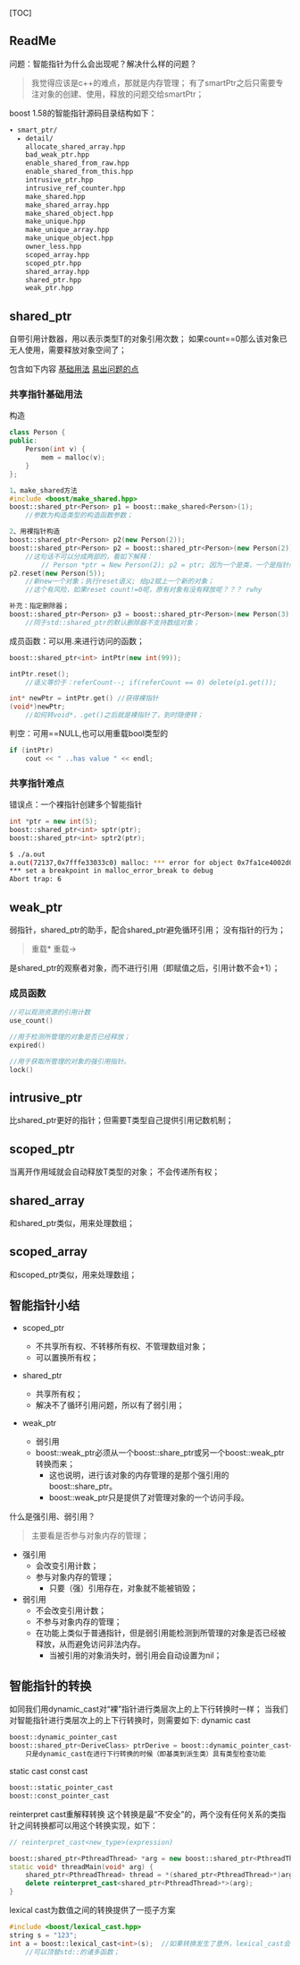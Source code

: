 [TOC]

## ReadMe
问题：智能指针为什么会出现呢？解决什么样的问题？
> 我觉得应该是c++的难点，那就是内存管理；
> 有了smartPtr之后只需要专注对象的创建、使用，释放的问题交给smartPtr；

boost 1.58的智能指针源码目录结构如下：
```bash
▾ smart_ptr/                   
  ▸ detail/                    
    allocate_shared_array.hpp  
    bad_weak_ptr.hpp           
    enable_shared_from_raw.hpp 
    enable_shared_from_this.hpp
    intrusive_ptr.hpp          
    intrusive_ref_counter.hpp  
    make_shared.hpp            
    make_shared_array.hpp      
    make_shared_object.hpp     
    make_unique.hpp            
    make_unique_array.hpp      
    make_unique_object.hpp     
    owner_less.hpp             
    scoped_array.hpp           
    scoped_ptr.hpp             
    shared_array.hpp           
    shared_ptr.hpp             
    weak_ptr.hpp               
```


## shared\_ptr
自带引用计数器，用以表示类型T的对象引用次数；
如果count==0那么该对象已无人使用，需要释放对象空间了；

包含如下内容
[基础用法](#共享指针基础用法)
[易出问题的点](#共享指针难点)

### 共享指针基础用法
构造
```cpp
class Person {
public:
	Person(int v) {
		mem = malloc(v);
	}
};

1、make_shared方法
#include <boost/make_shared.hpp>
boost::shared_ptr<Person> p1 = boost::make_shared<Person>(1);  
	//参数为构造类型的构造函数参数；

2、用裸指针构造
boost::shared_ptr<Person> p2(new Person(2));  
boost::shared_ptr<Person> p2 = boost::shared_ptr<Person>(new Person(2)); //这样行吗？用=号了。。。 rwhy
	//这句话不可以分成两部的，看如下解释：
		// Person *ptr = New Person(2); p2 = ptr; 因为一个是类，一个是指针所以是没法赋值的！
p2.reset(new Person(5));
	//新new一个对象；执行reset语义; 给p2赋上一个新的对象；
	//这个有风险，如果reset count!=0呢，原有对象有没有释放呢？？？ rwhy

补充：指定删除器；
boost::shared_ptr<Person> p3 = boost::shared_ptr<Person>(new Person(3), boost::bind(&Person::del, this, _1));
	//同于std::shared_ptr的默认删除器不支持数组对象；
```

成员函数：可以用.来进行访问的函数；
```cpp
boost::shared_ptr<int> intPtr(new int(99));

intPtr.reset();
	//语义等价于：referCount--; if(referCount == 0) delete(p1.get());

int* newPtr = intPtr.get() //获得裸指针
(void*)newPtr;
	//如何转void*，.get()之后就是裸指针了，到时随便转；
```

判空：可用==NULL,也可以用重载bool类型的
```cpp
if (intPtr)
	cout << " ..has value " << endl;
```

### 共享指针难点
错误点：一个裸指针创建多个智能指针
```cpp
int *ptr = new int(5);
boost::shared_ptr<int> sptr(ptr);
boost::shared_ptr<int> sptr2(ptr);
```
```bash
$ ./a.out 
a.out(72137,0x7fffe33033c0) malloc: *** error for object 0x7fa1ce4002d0: pointer being freed was not allocated
*** set a breakpoint in malloc_error_break to debug
Abort trap: 6
```

## weak\_ptr
弱指针，shared\_ptr的助手，配合shared\_ptr避免循环引用；
没有指针的行为；
> 重载\*
> 重载->

是shared\_ptr的观察者对象，而不进行引用（即赋值之后，引用计数不会+1）；

### 成员函数
```cpp
//可以观测资源的引用计数
use_count()

//用于检测所管理的对象是否已经释放；
expired()

//用于获取所管理的对象的强引用指针。
lock()
```



## intrusive\_ptr
比shared\_ptr更好的指针；但需要T类型自己提供引用记数机制；



## scoped\_ptr
当离开作用域就会自动释放T类型的对象；
不会传递所有权；


## shared\_array
和shared\_ptr类似，用来处理数组；



## scoped\_array
和scoped\_ptr类似，用来处理数组；


## 智能指针小结
- scoped\_ptr
	- 不共享所有权、不转移所有权、不管理数组对象；
	- 可以置换所有权；

- shared\_ptr
	- 共享所有权； 
	- 解决不了循环引用问题，所以有了弱引用；

- weak_ptr
	- 弱引用
	- boost::weak_ptr必须从一个boost::share\_ptr或另一个boost::weak_ptr转换而来；
		- 这也说明，进行该对象的内存管理的是那个强引用的boost::share_ptr。
		- boost::weak_ptr只是提供了对管理对象的一个访问手段。

什么是强引用、弱引用？
> 主要看是否参与对象内存的管理；


- 强引用
	- 会改变引用计数；
	- 参与对象内存的管理；
		- 只要（强）引用存在，对象就不能被销毁；
- 弱引用
	- 不会改变引用计数；
	- 不参与对象内存的管理；
	- 在功能上类似于普通指针，但是弱引用能检测到所管理的对象是否已经被释放，从而避免访问非法内存。
		- 当被引用的对象消失时，弱引用会自动设置为nil；



## 智能指针的转换
如同我们用dynamic\_cast对“裸”指针进行类层次上的上下行转换时一样；
当我们对智能指针进行类层次上的上下行转换时，则需要如下:
dynamic cast
```cpp
boost::dynamic_pointer_cast
boost::shared_ptr<DeriveClass> ptrDerive = boost::dynamic_pointer_cast<DeriveClass>(ptrBase); 
	只是dynamic_cast在进行下行转换的时候（即基类到派生类）具有类型检查功能
```

static cast
const cast
```cpp
boost::static_pointer_cast
boost::const_pointer_cast
```

reinterpret cast重解释转换
这个转换是最“不安全”的，两个没有任何关系的类指针之间转换都可以用这个转换实现，如下：
```cpp
// reinterpret_cast<new_type>(expression)

boost::shared_ptr<PthreadThread> *arg = new boost::shared_ptr<PthreadThread>;
static void* threadMain(void* arg) {
	shared_ptr<PthreadThread> thread = *(shared_ptr<PthreadThread>*)arg;
	delete reinterpret_cast<shared_ptr<PthreadThread>*>(arg);
}
```

lexical cast为数值之间的转换提供了一揽子方案
```cpp
#include <boost/lexical_cast.hpp>
string s = "123";  
int a = boost::lexical_cast<int>(s);  //如果转换发生了意外，lexical_cast会抛出一个bad_lexical_cast异常；
	//可以顶替std::的诸多函数；
```


